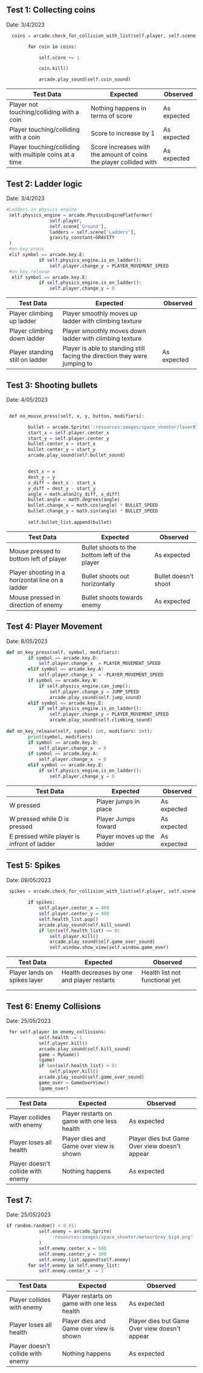 ## Test 1: Collecting coins
Date: 3/4/2023

```python
  coins = arcade.check_for_collision_with_list(self.player, self.scene['Coins'])

        for coin in coins:

            self.score += 1

            coin.kill()

            arcade.play_sound(self.coin_sound)
```

| Test Data                    | Expected                        | Observed                       |
| ---------------------------- | ------------------------------- | ------------------------------ |
| Player not touching/colliding with a coin  | Nothing happens in terms of score| As expected |
| Player touching/colliding with a coin | Score to increase by 1| As expected |
| Player touching/colliding with multiple coins at a time  |Score increases with the amount of coins the player collided with| As expected |

## Test 2: Ladder logic
Date: 3/4/2023

```python
#Ladders in physics engine
 self.physics_engine = arcade.PhysicsEnginePlatformer(
                self.player,
                self.scene['Ground'],
                ladders = self.scene['Ladders'],
                gravity_constant=GRAVITY
 )
 #on_key_press
 elif symbol == arcade.key.E:
            if self.physics_engine.is_on_ladder():
                self.player.change_y = PLAYER_MOVEMENT_SPEED
 #on_key_release
  elif symbol == arcade.key.E:
            if self.physics_engine.is_on_ladder():
                self.player.change_y = 0
```

| Test Data                    | Expected                        | Observed                       |
| ---------------------------- | ------------------------------- | ------------------------------ |
| Player climbing up ladder   | Player smoothly moves up ladder with climbing texture ||
| Player climbing down ladder |Player smoothly moves down ladder with climbing texture | |
| Player standing still on ladder| Player is able to standing still facing the direction they were jumping to |As expected|


## Test 3: Shooting bullets
Date: 4/05/2023
```python

 def on_mouse_press(self, x, y, button, modifiers):

        bullet = arcade.Sprite(':resources:images/space_shooter/laserBlue01.png')
        start_x = self.player.center_x
        start_y = self.player.center_y
        bullet.center_x = start_x
        bullet.center_y = start_y
		arcade.play_sound(self.bullet_sound)


        dest_x = x
        dest_y = y
        x_diff = dest_x - start_x
        y_diff = dest_y - start_y
        angle = math.atan2(y_diff, x_diff)
        bullet.angle = math.degrees(angle)
        bullet.change_x = math.cos(angle) * BULLET_SPEED
        bullet.change_y = math.sin(angle) * BULLET_SPEED
        
        self.bullet_list.append(bullet)

````

| Test Data                    | Expected                        | Observed                       |
| ---------------------------- | ------------------------------- | ------------------------------ |
|Mouse pressed to bottom left of player|  Bullet shoots to the bottom left of the player | As expected
|Player shooting in a horizontal line on a ladder| Bullet shoots out horizontally |Bullet doesn't shoot
|Mouse pressed in direction of enemy| Bullet shoots towards enemy | As expected |



## Test 4: Player Movement
Date: 8/05/2023
```python
def on_key_press(self, symbol, modifiers):
        if symbol == arcade.key.D:
            self.player.change_x  = PLAYER_MOVEMENT_SPEED
        elif symbol == arcade.key.A:
            self.player.change_x  = -PLAYER_MOVEMENT_SPEED
        if symbol == arcade.key.W:
            if self.physics_engine.can_jump():
                self.player.change_y = JUMP_SPEED
                arcade.play_sound(self.jump_sound)
        elif symbol == arcade.key.E:
            if self.physics_engine.is_on_ladder():
                self.player.change_y = PLAYER_MOVEMENT_SPEED
                arcade.play_sound(self.climbing_sound)
      
def on_key_release(self, symbol: int, modifiers: int):
        print(symbol, modifiers)
        if symbol == arcade.key.D:
            self.player.change_x  = 0
        if symbol == arcade.key.A:
            self.player.change_x  = 0
        elif symbol == arcade.key.E:
            if self.physics_engine.is_on_ladder():
                self.player.change_y = 0


```

| Test Data                    | Expected                        | Observed                       |
| ---------------------------- | ------------------------------- | ------------------------------ |
|W pressed| Player jumps in place|As expected
|W pressed while D is pressed|Player Jumps foward|As expected
|E pressed while player is infront of ladder | Player moves up the ladder| As expected |

## Test 5: Spikes
Date: 09/05/2023
```python
 spikes = arcade.check_for_collision_with_list(self.player, self.scene['Do Not Touch'])
 
        if spikes:
            self.player.center_x = 400
            self.player.center_y = 400
            self.health_list.pop()
            arcade.play_sound(self.kill_sound)
            if len(self.health_list) <= 0:
                self.player.kill()
                arcade.play_sound(self.game_over_sound)
                self.window.show_view(self.window.game_over)
```

| Test Data                    | Expected                        | Observed                       |
| ---------------------------- | ------------------------------- | ------------------------------ |
|Player lands on spikes layer | Health decreases by one and player restarts | Health list not functional yet
|||
| | |  

## Test 6: Enemy Collisions
Date: 25/05/2023
```python
 for self.player in enemy_collisions:
            self.health -= 1
            self.player.kill()
            arcade.play_sound(self.kill_sound)
            game = MyGame()
            (game)
            if len(self.health_list) > 0:
                self.player.kill()
            arcade.play_sound(self.game_over_sound)
            game_over = GameOverView()
            (game_over)
```

| Test Data                    | Expected                        | Observed                       |
| ---------------------------- | ------------------------------- | ------------------------------ |
|Player collides with enemy| Player restarts on game with one less health | As expected
|Player loses all health | Player dies and Game over view is shown| Player dies but Game Over view doesn't appear
| Player doesn't collide with enemy| Nothing happens | As expected |

## Test 7:
Date: 25/05/2023
```python
if random.random() < 0.01:
            self.enemy = arcade.Sprite(
                ':resources:images/space_shooter/meteorGrey_big4.png'
            )
            self.enemy.center_x = 500
            self.enemy.center_y = 300
            self.enemy_list.append(self.enemy)
        for self.enemy in self.enemy_list:
            self.enemy.center_x -= 2
```

| Test Data                    | Expected                        | Observed                       |
| ---------------------------- | ------------------------------- | ------------------------------ |
|Player collides with enemy| Player restarts on game with one less health | As expected
|Player loses all health | Player dies and Game over view is shown| Player dies but Game Over view doesn't appear
| Player doesn't collide with enemy| Nothing happens | As expected |